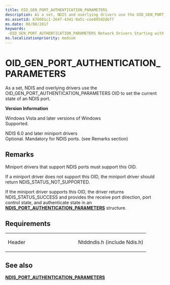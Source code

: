 ```yaml
---
title: OID_GEN_PORT_AUTHENTICATION_PARAMETERS
description: As a set, NDIS and overlying drivers use the OID_GEN_PORT_AUTHENTICATION_PARAMETERS OID to set the current state of an NDIS port.
ms.assetid: 676601c1-2647-4341-9a5c-cee895d2dbf7
ms.date: 08/08/2017
keywords: 
 -OID_GEN_PORT_AUTHENTICATION_PARAMETERS Network Drivers Starting with Windows Vista
ms.localizationpriority: medium
---
```


# OID\_GEN\_PORT\_AUTHENTICATION\_PARAMETERS


As a set, NDIS and overlying drivers use the OID\_GEN\_PORT\_AUTHENTICATION\_PARAMETERS OID to set the current state of an NDIS port.

**Version Information**

<a href="" id="windows-vista-and-later-versions-of-windows"></a>Windows Vista and later versions of Windows  
Supported.

<a href="" id="ndis-6-0-and-later-miniport-drivers"></a>NDIS 6.0 and later miniport drivers  
Optional. Mandatory for NDIS ports. (see Remarks section)

Remarks
-------

Miniport drivers that support NDIS ports must support this OID.

If a miniport driver does not support this OID, the miniport driver should return NDIS\_STATUS\_NOT\_SUPPORTED.

If the miniport driver supports this OID, the driver returns NDIS\_STATUS\_SUCCESS and provides the receive port direction, port control state, and authenticate state in an [**NDIS\_PORT\_AUTHENTICATION\_PARAMETERS**](https://msdn.microsoft.com/library/windows/hardware/ff566788) structure.

Requirements
------------

<table>
<colgroup>
<col width="50%" />
<col width="50%" />
</colgroup>
<tbody>
<tr class="odd">
<td><p>Header</p></td>
<td>Ntddndis.h (include Ndis.h)</td>
</tr>
</tbody>
</table>

## See also


[**NDIS\_PORT\_AUTHENTICATION\_PARAMETERS**](https://msdn.microsoft.com/library/windows/hardware/ff566788)

 

 




